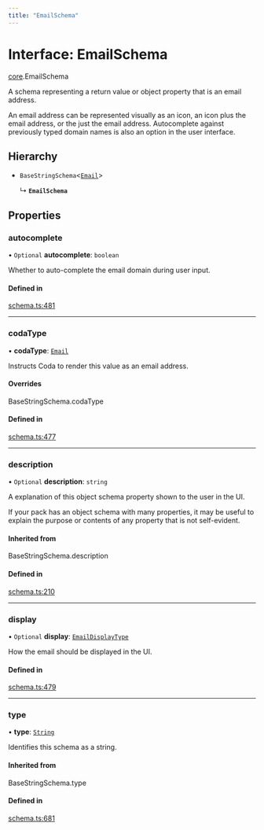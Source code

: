 ```yaml
---
title: "EmailSchema"
---
```

# Interface: EmailSchema

[core](../modules/core.md).EmailSchema

A schema representing a return value or object property that is an email address.

An email address can be represented visually as an icon, an icon plus the email address, or
the just the email address.  Autocomplete against previously typed domain names is
also an option in the user interface.

## Hierarchy

- `BaseStringSchema`<[`Email`](../enums/core.ValueHintType.md#email)\>

  ↳ **`EmailSchema`**

## Properties

### autocomplete

• `Optional` **autocomplete**: `boolean`

Whether to auto-complete the email domain during user input.

#### Defined in

[schema.ts:481](https://github.com/coda/packs-sdk/blob/main/schema.ts#L481)

___

### codaType

• **codaType**: [`Email`](../enums/core.ValueHintType.md#email)

Instructs Coda to render this value as an email address.

#### Overrides

BaseStringSchema.codaType

#### Defined in

[schema.ts:477](https://github.com/coda/packs-sdk/blob/main/schema.ts#L477)

___

### description

• `Optional` **description**: `string`

A explanation of this object schema property shown to the user in the UI.

If your pack has an object schema with many properties, it may be useful to
explain the purpose or contents of any property that is not self-evident.

#### Inherited from

BaseStringSchema.description

#### Defined in

[schema.ts:210](https://github.com/coda/packs-sdk/blob/main/schema.ts#L210)

___

### display

• `Optional` **display**: [`EmailDisplayType`](../enums/core.EmailDisplayType.md)

How the email should be displayed in the UI.

#### Defined in

[schema.ts:479](https://github.com/coda/packs-sdk/blob/main/schema.ts#L479)

___

### type

• **type**: [`String`](../enums/core.ValueType.md#string)

Identifies this schema as a string.

#### Inherited from

BaseStringSchema.type

#### Defined in

[schema.ts:681](https://github.com/coda/packs-sdk/blob/main/schema.ts#L681)
